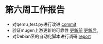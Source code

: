 # 第六周工作报告
- 对qemu_test.py进行改进 [commit](https://github.com/brsf11/mugen-riscv/pull/6/commits/e2577ccddd097d55e02970e8b14390b1e76549ae)
- 验证mugen上游更新的可靠性 [更新前](https://github.com/KotorinMinami/plct-working/blob/main/WorkReport/logs/2022-10-12-17:10:23.log)  [更新后](https://github.com/KotorinMinami/plct-working/blob/main/WorkReport/logs/2022-10-13-10:50:07.log)。
- 对Debian系的自动化脚本进行调研 [report](https://github.com/KotorinMinami/plct-working/blob/main/WorkReport/reports/report.md)
